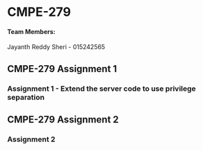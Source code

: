 # CMPE-279

#### Team Members:

Jayanth Reddy Sheri - 015242565


## CMPE-279 Assignment 1
### Assignment 1 - Extend the server code to use privilege separation



## CMPE-279 Assignment 2
### Assignment 2
